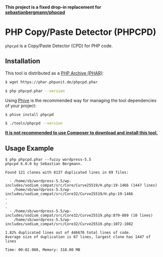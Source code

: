 **This project is a fixed drop-in replacement for [sebastianbergmann/phpcpd](https://github.com/sebastianbergmann/phpcpd)**

# PHP Copy/Paste Detector (PHPCPD)

`phpcpd` is a Copy/Paste Detector (CPD) for PHP code.

## Installation

This tool is distributed as a [PHP Archive (PHAR)](https://php.net/phar):

```bash
$ wget https://phar.phpunit.de/phpcpd.phar

$ php phpcpd.phar --version
```

Using [Phive](https://phar.io/) is the recommended way for managing the tool dependencies of your project:

```bash
$ phive install phpcpd

$ ./tools/phpcpd --version
```

**[It is not recommended to use Composer to download and install this tool.](https://twitter.com/s_bergmann/status/999635212723212288)**

## Usage Example

```
$ php phpcpd.phar --fuzzy wordpress-5.5
phpcpd 6.0.0 by Sebastian Bergmann.

Found 121 clones with 8137 duplicated lines in 69 files:

  - /home/sb/wordpress-5.5/wp-includes/sodium_compat/src/Core/Curve25519/H.php:19-1466 (1447 lines)
    /home/sb/wordpress-5.5/wp-includes/sodium_compat/src/Core32/Curve25519/H.php:19-1466
.
.
.
  - /home/sb/wordpress-5.5/wp-includes/sodium_compat/src/Core32/Curve25519.php:879-889 (10 lines)
    /home/sb/wordpress-5.5/wp-includes/sodium_compat/src/Core32/Curve25519.php:1072-1082

1.82% duplicated lines out of 446676 total lines of code.
Average size of duplication is 67 lines, largest clone has 1447 of lines

Time: 00:02.980, Memory: 318.00 MB
```
